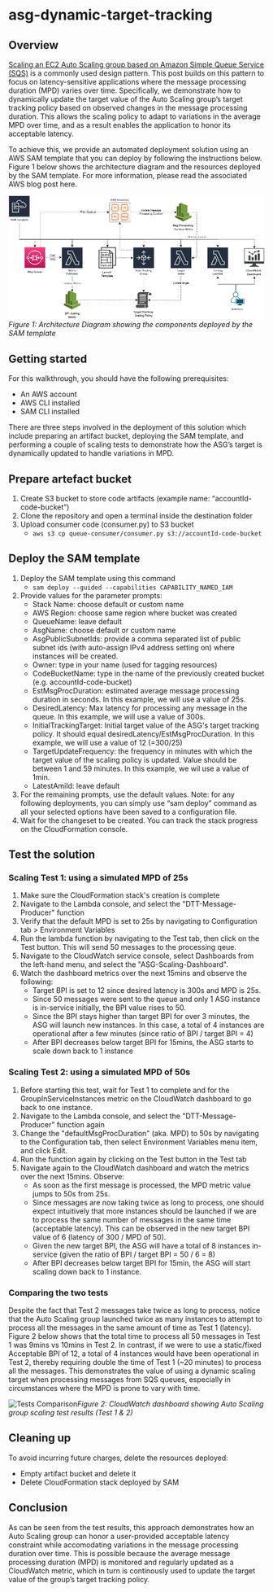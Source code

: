 # asg-dynamic-target-tracking


## Overview
[Scaling an EC2 Auto Scaling group based on Amazon Simple Queue Service (SQS)](https://docs.aws.amazon.com/autoscaling/ec2/userguide/as-using-sqs-queue.html) is a commonly used design pattern. This post builds on this pattern to focus on latency-sensitive applications where the message processing duration (MPD) varies over time. Specifically, we demonstrate how to dynamically update the target value of the Auto Scaling group’s target tracking policy based on observed changes in the message processing duration. This allows the scaling policy to adapt to variations in the average MPD over time, and as a result enables the application to honor its acceptable latency.

To achieve this, we provide an automated deployment solution using an AWS SAM template that you can deploy by following the instructions below. Figure 1 below shows the architecture diagram and the resources deployed by the SAM template. For more information, please read the associated AWS blog post here.  

![Architecture Diagram](ec2-asg-dynamic-target-tracking/images/architecture.png)*Figure 1: Architecture Diagram showing the components deployed by the SAM template*


## Getting started

For this walkthrough, you should have the following prerequisites: 
- An AWS account
- AWS CLI installed 
- SAM CLI installed 

There are three steps involved in the deployment of this solution which include preparing an artifact bucket, deploying the SAM template, and performing a couple of scaling tests to demonstrate how the ASG’s target is dynamically updated to handle variations in MPD. 


## Prepare artefact bucket
1.	Create S3 bucket to store code artifacts (example name: “accountId-code-bucket”) 
2.	Clone the repository and open a terminal inside the destination folder
3.	Upload consumer code (consumer.py) to S3 bucket
    - `aws s3 cp queue-consumer/consumer.py s3://accountId-code-bucket`

## Deploy the SAM template
1.	Deploy the SAM template using this command
    - `sam deploy --guided --capabilities CAPABILITY_NAMED_IAM`
2.	Provide values for the parameter prompts: 
    - Stack Name: choose default or custom name
    - AWS Region: choose same region where bucket was created
    - QueueName: leave default
    - AsgName: choose default or custom name
    - AsgPublicSubnetIds: provide a comma separated list of public subnet ids (with auto-assign IPv4 address setting on) where instances will be created. 
    - Owner: type in your name (used for tagging resources)
    - CodeBucketName: type in the name of the previously created bucket (e.g. accountId-code-bucket)
    - EstMsgProcDuration: estimated average message processing duration in seconds. In this example, we will use a value of 25s. 
    - DesiredLatency: Max latency for processing any message in the queue. In this example, we will use a value of 300s. 
    - InitialTrackingTarget: Initial target value of the ASG's target tracking policy. It should equal desiredLatency/EstMsgProcDuration. In this example, we will use a value of 12 (=300/25)
    - TargetUpdateFrequency: the frequency in minutes with which the target value of the scaling policy is updated. Value should be between 1 and 59 minutes. In this example, we wil use a value of 1min. 
    - LatestAmiId: leave default
3.	For the remaining prompts, use the default values. Note: for any following deployments, you can simply use “sam deploy” command as all your selected options have been saved to a configuration file. 
4.	Wait for the changeset to be created. You can track the stack progress on the CloudFormation console. 



## Test the solution
### Scaling Test 1: using a simulated MPD of 25s 
1.	Make sure the CloudFormation stack's creation is complete
2.	Navigate to the Lambda console, and select the "DTT-Message-Producer" function
3.	Verify that the default MPD is set to 25s by navigating to Configuration tab > Environment Variables 
4.	Run the lambda function by navigating to the Test tab, then click on the Test button. This will send 50 messages to the processing qeue.
5.	Navigate to the CloudWatch service console, select Dashboards from the left-hand menu, and select the "ASG-Scaling-Dashboard".
6.	Watch the dashboard metrics over the next 15mins and observe the following: 
    - Target BPI is set to 12 since desired latency is 300s and MPD is 25s. 
    - Since 50 messages were sent to the queue and only 1 ASG instance is in-service initially, the BPI value rises to 50.
    - Since the BPI stays higher than target BPI for over 3 minutes, the ASG will launch new instances. In this case, a total of 4 instances are operational after a few minutes (since ratio of BPI / target BPI = 4)
    - After BPI decreases below target BPI for 15mins, the ASG starts to scale down back to 1 instance
### Scaling Test 2: using a simulated MPD of 50s 
1.	Before starting this test, wait for Test 1 to complete and for the GroupInServiceInstances metric on the CloudWatch dashboard to go back to one instance. 
2.	Navigate to the Lambda console, and select the "DTT-Message-Producer" function again
3.	Change the "defaultMsgProcDuration" (aka. MPD) to 50s by navigating to the Configuration tab, then select Environment Variables menu item, and click Edit. 
4.	Run the function again by clicking on the Test button in the Test tab 
5.	Navigate again to the CloudWatch dashboard and watch the metrics over the next 15mins. Observe: 
    - As soon as the first message is processed, the MPD metric value jumps to 50s from 25s.
    - Since messages are now taking twice as long to process, one should expect intuitively that more instances should be launched if we are to process the same number of messages in the same time (acceptable latency). This can be observed in the new target BPI value of 6 (latency of 300 / MPD of 50). 
    - Given the new target BPI, the ASG will have a total of 8 instances in-service (given the ratio of BPI / target BPI = 50 / 6 = 8) 
    - After BPI decreases below target BPI for 15min, the ASG will start scaling down back to 1 instance. 


### Comparing the two tests
Despite the fact that Test 2 messages take twice as long to process, notice that the Auto Scaling group launched twice as many instances to attempt to process all the messages in the same amount of time as Test 1 (latency). Figure 2 below shows that the total time to process all 50 messages in Test 1 was 9mins vs 10mins in Test 2. In contrast, if we were to use a static/fixed Acceptable BPI of 12, a total of 4 instances would have been operational in Test 2, thereby requiring double the time of Test 1 (~20 minutes) to process all the messages. This demonstrates the value of using a dynamic scaling target when processing messages from SQS queues, especially in circumstances where the MPD is prone to vary with time.

![Tests Comparison](/images/TestComparison.png)*Figure 2: CloudWatch dashboard showing Auto Scaling group scaling test results (Test 1 & 2)*


## Cleaning up
To avoid incurring future charges, delete the resources deployed:
- Empty artifact bucket and delete it
- Delete CloudFormation stack deployed by SAM


## Conclusion
As can be seen from the test results, this approach demonstrates how an Auto Scaling group can honor a user-provided acceptable latency constraint while accomodating
variations in the message processing duration over time. This is possible because the average message processing duration (MPD) is monitored and regularly updated as a
CloudWatch metric, which in turn is continously used to update the target value of the group’s target tracking policy. 

